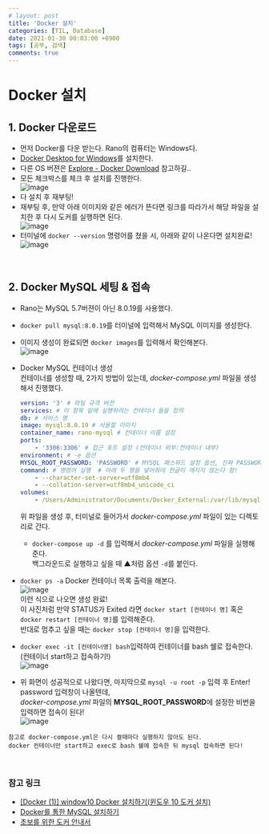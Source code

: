 ```yaml
---
# layout: post
title: 'Docker 설치'
categories: [TIL, Database]
date: 2021-01-30 00:03:00 +0900
tags: [공부, 검색]
comments: true
---
```


# Docker 설치

## 1. Docker 다운로드

-   먼저 Docker를 다운 받는다. Rano의 컴퓨터는 Windows다.
-   [Docker Desktop for Windows](https://hub.docker.com/editions/community/docker-ce-desktop-windows)를 설치한다.
-   다른 OS 버젼은 [Explore - Docker Download](https://hub.docker.com/search?q=&type=edition&offering=community) 참고하길..
-   모든 체크박스를 체크 후 설치를 진행한다.  
     ![image](https://user-images.githubusercontent.com/33610315/106292156-dc409f00-628f-11eb-98fe-afeee2dba1eb.png)
-   다 설치 후 재부팅!
-   재부팅 후, 만약 아래 이미지와 같은 에러가 뜬다면 링크를 따라가서 해당 파일을 설치한 후 다시 도커를 실행하면 된다.  
     ![image](https://user-images.githubusercontent.com/33610315/106356568-f471f600-6343-11eb-8a8c-a1e01b56707a.png)
-   터미널에 `docker --version` 명령어를 쳤을 시, 아래와 같이 나온다면 설치완료!  
     ![image](https://user-images.githubusercontent.com/33610315/106293914-e2d01600-6291-11eb-9e8e-bd5421f87ec9.png)

<br/>

## 2. Docker MySQL 세팅 & 접속

-   Rano는 MySQL 5.7버젼이 아닌 8.0.19를 사용했다.
-   `docker pull mysql:8.0.19`를 터미널에 입력해서 MySQL 이미지를 생성한다.
-   이미지 생성이 완료되면 `docker images`를 입력해서 확인해본다.  
     ![image](https://user-images.githubusercontent.com/33610315/106293861-d1870980-6291-11eb-9467-3508487034dd.png)

-   Docker MySQL 컨테이너 생성  
     컨테이너를 생성할 때, 2가지 방법이 있는데, _docker-compose.yml_ 파일을 생성해서 진행했다.
    ```yml
    version: '3' # 파일 규격 버전
    services: # 이 항목 밑에 실행하려는 컨테이너 들을 정의
    db: # 서비스 명
    image: mysql:8.0.19 # 사용할 이미지
    container_name: rano-mysql # 컨테이너 이름 설정
    ports:
        - '3306:3306' # 접근 포트 설정 (컨테이너 외부:컨테이너 내부)
    environment: # -e 옵션
    MYSQL_ROOT_PASSWORD: 'PASSWORD' # MYSQL 패스워드 설정 옵션, 진짜 PASSWORD라고 쓰지말길. 사용하고 싶은 비번 입력!
    command: # 명령어 실행  # 아래 두 행을 넣어줘야 한글이 깨지지 않는다 함!
        - --character-set-server=utf8mb4
        - --collation-server=utf8mb4_unicode_ci
    volumes:
        - /Users/Administrator/Documents/Docker_External:/var/lib/mysql mysql # -v 옵션 (다렉토리 마운트 설정, [로컬 디렉토리]:[컨테이너 디렉토리])
    ```
    위 파일을 생성 후, 터미널로 들어가서 _docker-compose.yml_ 파일이 있는 디렉토리로 간다.
    -   `docker-compose up -d` 를 입력해서 _docker-compose.yml_ 파일을 실행해준다.  
         백그라운드로 실행하고 싶을 때 ▲처럼 옵션 `-d`를 붙인다.  

-   `docker ps -a` Docker 컨테이너 목록 출력을 해본다.  
     ![image](https://user-images.githubusercontent.com/33610315/106295218-7d7d2480-6293-11eb-8053-2bae3c84ed13.png)  
     이런 식으로 나오면 생성 완료!  
     이 사진처럼 만약 STATUS가 Exited 라면 `docker start [컨테이너 명]` 혹은 `docker restart [컨테이너 명]`를 입력해준다.  
     반대로 멈추고 싶을 때는 `docker stop [컨테이너 명]`을 입력한다.

-   `docker exec -it [컨테이너명] bash`입력하여 컨테이너를 bash 쉘로 접속한다. (컨테이너 start하고 접속하기!)  
     ![image](https://user-images.githubusercontent.com/33610315/106295799-3b081780-6294-11eb-8335-e5f8480f4ec7.png)

-   위 화면이 성공적으로 나왔다면, 마지막으로 `mysql -u root -p` 입력 후 Enter!  
     password 입력창이 나올텐데,  
     _docker-compose.yml_ 파일의 **MYSQL_ROOT_PASSWORD**에 설정한 비번을 입력하면 접속이 된다!  
     ![image](https://user-images.githubusercontent.com/33610315/106296382-f16bfc80-6294-11eb-9131-2564290d13c1.png)

```
참고로 docker-compose.yml은 다시 켤때마다 실행하지 않아도 된다.
docker 컨테이너만 start하고 exec로 bash 쉘에 접속한 뒤 mysql 접속하면 된다!
```

<br/>

### **참고 링크**

-   [[Docker (1)] window10 Docker 설치하기(윈도우 10 도커 설치)](https://goddaehee.tistory.com/251)
-   [Docker를 통한 MySQL 설치하기](http://jmlim.github.io/docker/2019/07/30/docker-mysql-setup/)
-   [초보를 위한 도커 안내서](https://subicura.com/2017/01/19/docker-guide-for-beginners-1.html)
